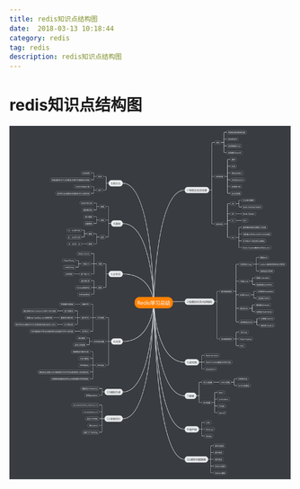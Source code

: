 ```yaml
---
title: redis知识点结构图
date:  2018-03-13 10:18:44
category: redis
tag: redis
description: redis知识点结构图
---
```

# redis知识点结构图
![enter description here][1]


[1]: /static/articleImage/2018/Redis知识结构图.png